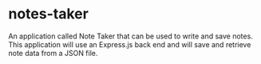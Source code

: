 # notes-taker
An application called Note Taker that can be used to write and save notes. This application will use an Express.js back end and will save and retrieve note data from a JSON file.

